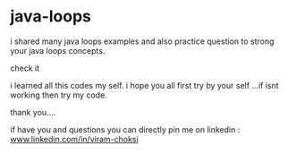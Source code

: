 # java-loops
i shared many java loops examples and also practice question to strong your java loops concepts.

check it 

i learned all this codes my self. i hope you all first try by your self ...if isnt working then try my code.

thank you....

if have you and questions you can directly pin me on linkedin : www.linkedin.com/in/viram-choksi